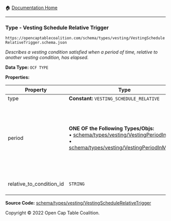 :house: [Documentation Home](../../../../README.md)

---

### Type - Vesting Schedule Relative Trigger

`https://opencaptablecoalition.com/schema/types/vesting/VestingScheduleRelativeTrigger.schema.json`

_Describes a vesting condition satisfied when a period of time, relative to another vesting condition, has elapsed._

**Data Type:** `OCF TYPE`

**Properties:**

| Property                 | Type                                                                                                                                                                                                   | Description                                                                                                                                                                                                                                      | Required   |
| ------------------------ | ------------------------------------------------------------------------------------------------------------------------------------------------------------------------------------------------------ | ------------------------------------------------------------------------------------------------------------------------------------------------------------------------------------------------------------------------------------------------ | ---------- |
| type                     | **Constant:** `VESTING_SCHEDULE_RELATIVE`                                                                                                                                                              | Scalar Constant                                                                                                                                                                                                                                  | `REQUIRED` |
| period                   | **ONE OF the Following Types/Objs:**</br>&bull; [schema/types/vesting/VestingPeriodInDays](/VestingPeriodInDays.md)</br>&bull; [schema/types/vesting/VestingPeriodInMonths](/VestingPeriodInMonths.md) | The span of time that must have elapsed since the condition `relative_to_condition_id` occurred for this condition to trigger. For weeks or "ideal" years (365 days), use `VestingPeriodInDays`. For calendar years use `VestingPeriodInMonths`. | `REQUIRED` |
| relative_to_condition_id | `STRING`                                                                                                                                                                                               | Reference to the vesting condition ID to which the `period` is relative                                                                                                                                                                          | `REQUIRED` |

**Source Code:** [schema/types/vesting/VestingScheduleRelativeTrigger](../../../../../schema/types/vesting/VestingScheduleRelativeTrigger.schema.json)

Copyright © 2022 Open Cap Table Coalition.
